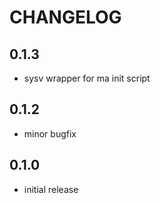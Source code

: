 # CHANGELOG

## 0.1.3

* sysv wrapper for ma init script

## 0.1.2

* minor bugfix

## 0.1.0

* initial release
